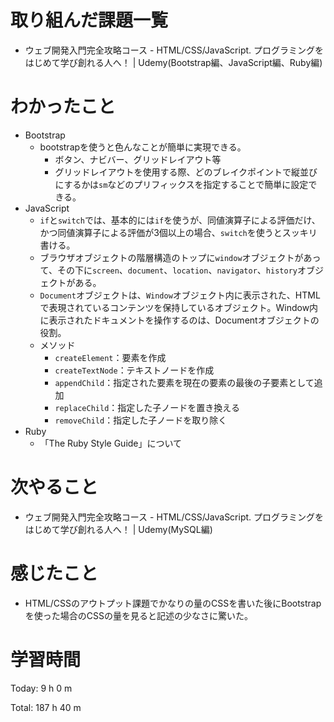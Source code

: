 # 取り組んだ課題一覧
- ウェブ開発入門完全攻略コース - HTML/CSS/JavaScript. プログラミングをはじめて学び創れる人へ！ | Udemy(Bootstrap編、JavaScript編、Ruby編)

# わかったこと
- Bootstrap
	- bootstrapを使うと色んなことが簡単に実現できる。
		- ボタン、ナビバー、グリッドレイアウト等
		- グリッドレイアウトを使用する際、どのブレイクポイントで縦並びにするかは`sm`などのプリフィックスを指定することで簡単に設定できる。
- JavaScript
	- `if`と`switch`では、基本的には`if`を使うが、同値演算子による評価だけ、かつ同値演算子による評価が3個以上の場合、`switch`を使うとスッキリ書ける。
	- ブラウザオブジェクトの階層構造のトップに`window`オブジェクトがあって、その下に`screen`、`document`、`location`、`navigator`、`history`オブジェクトがある。
	- `Document`オブジェクトは、`Window`オブジェクト内に表示された、HTMLで表現されているコンテンツを保持しているオブジェクト。Window内に表示されたドキュメントを操作するのは、Documentオブジェクトの役割。
	- メソッド
		- `createElement`：要素を作成
		- `createTextNode`：テキストノードを作成
		- `appendChild`：指定された要素を現在の要素の最後の子要素として追加
		- `replaceChild`：指定した子ノードを置き換える
		- `removeChild`：指定した子ノードを取り除く
- Ruby
	- 「The Ruby Style Guide」について

# 次やること
- ウェブ開発入門完全攻略コース - HTML/CSS/JavaScript. プログラミングをはじめて学び創れる人へ！ | Udemy(MySQL編)

# 感じたこと
- HTML/CSSのアウトプット課題でかなりの量のCSSを書いた後にBootstrapを使った場合のCSSの量を見ると記述の少なさに驚いた。

# 学習時間
Today: 9 h 0 m

Total: 187 h 40 m
